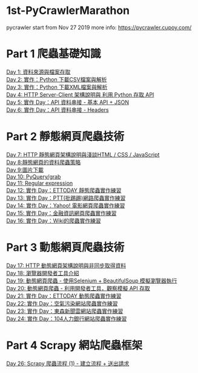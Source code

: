 # 1st-PyCrawlerMarathon
pycrawler start from Nov 27 2019
more info: https://pycrawler.cupoy.com/
# Part 1 爬蟲基礎知識
<a href=https://github.com/jasonliu1990/1st-PyCrawlerMarathon/blob/master/homework/Day001_HW.ipynb>Day 1: 資料來源與檔案存取</a></br>
<a href=https://github.com/jasonliu1990/1st-PyCrawlerMarathon/blob/master/homework/Day002_HW.ipynb>Day 2: 實作：Python 下載CSV檔案與解析</a></br>
<a href=https://github.com/jasonliu1990/1st-PyCrawlerMarathon/blob/master/homework/Day003_HW.ipynb>Day 3: 實作：Python 下載XML檔案與解析</a></br>
<a href=https://github.com/jasonliu1990/1st-PyCrawlerMarathon/blob/master/homework/Day004_HW.ipynb>Day 4: HTTP Server-Client 架構說明與 利用 Python 存取 API</a></br>
<a href=https://github.com/jasonliu1990/1st-PyCrawlerMarathon/blob/master/homework/Day005_HW.ipynb>Day 5: 實作 Day：API 資料串接 - 基本 API + JSON</a></br>
<a href=https://github.com/jasonliu1990/1st-PyCrawlerMarathon/blob/master/homework/Day006_HW.ipynb>Day 6: 實作 Day：API 資料串接 - Headers</a></br>
# Part 2 靜態網頁爬蟲技術
<a href=https://github.com/jasonliu1990/1st-PyCrawlerMarathon/blob/master/homework/Day007_HW.ipynb>Day 7: HTTP 靜態網頁架構說明與淺談HTML / CSS / JavaScript</a></br>
<a href=https://github.com/jasonliu1990/1st-PyCrawlerMarathon/blob/master/homework/Day008_HW.ipynb>Day 8:靜態網頁的資料爬蟲策略</a></br>
<a href=https://github.com/jasonliu1990/1st-PyCrawlerMarathon/blob/master/homework/Day009_HW.ipynb>Day 9:圖片下載</a></br>
<a href=https://github.com/jasonliu1990/1st-PyCrawlerMarathon/blob/master/homework/Day010_HW.ipynb>Day 10: PyQuery/grab</a></br>
<a href=https://github.com/jasonliu1990/1st-PyCrawlerMarathon/blob/master/homework/Day011_HW.ipynb>Day 11: Regular expression</a></br>
<a href=https://github.com/jasonliu1990/1st-PyCrawlerMarathon/blob/master/homework/Day012_HW.ipynb>Day 12: 實作 Day：ETTODAY 靜態爬蟲實作練習</a></br>
<a href=https://github.com/jasonliu1990/1st-PyCrawlerMarathon/blob/master/homework/Day013_HW.ipynb>Day 13: 實作 Day：PTT(批踢踢)網路爬蟲實作練習</a></br>
<a href=https://github.com/jasonliu1990/1st-PyCrawlerMarathon/blob/master/homework/Day014_HW.ipynb>Day 14: 實作 Day：Yahoo! 電影網頁爬蟲實作練習</a></br>
<a href=https://github.com/jasonliu1990/1st-PyCrawlerMarathon/blob/master/homework/Day015_HW.ipynb>Day 15: 實作 Day：金融資訊網頁爬蟲實作練習</a></br>
<a href=https://github.com/jasonliu1990/1st-PyCrawlerMarathon/blob/master/homework/Day016_HW.ipynb>Day 16: 實作 Day：Wiki的爬蟲實作練習</a></br>
# Part 3 動態網頁爬蟲技術
<a href=https://github.com/jasonliu1990/1st-PyCrawlerMarathon/blob/master/homework/Day017_HW.ipynb>Day 17: HTTP 動態網頁架構說明與非同步取得資料</a></br>
<a href=https://github.com/jasonliu1990/1st-PyCrawlerMarathon/blob/master/homework/Day018_HW.ipynb>Day 18: 瀏覽器開發者工具介紹</a></br>
<a href=https://github.com/jasonliu1990/1st-PyCrawlerMarathon/blob/master/homework/Day019_HW.ipynb>Day 19: 動態網頁爬蟲 - 使用Selenium + BeautifulSoup 模擬瀏覽器執行</a></br>
<a href=https://github.com/jasonliu1990/1st-PyCrawlerMarathon/blob/master/homework/Day020_HW.ipynb>Day 20: 動態網頁爬蟲 - 利用開發者工具，觀察模擬 API 存取</a></br>
<a href=https://github.com/jasonliu1990/1st-PyCrawlerMarathon/blob/master/homework/Day021_HW.ipynb>Day 21: 實作 Day：ETTODAY 動態爬蟲實作練習</a></br>
<a href=https://github.com/jasonliu1990/1st-PyCrawlerMarathon/blob/master/homework/Day022_HW.ipynb>Day 22: 實作 Day：空氣污染網站爬蟲實作練習</a></br>
<a href=https://github.com/jasonliu1990/1st-PyCrawlerMarathon/blob/master/homework/Day023_HW.ipynb>Day 23: 實作 Day：東森新聞雲網站爬蟲實作練習</a></br>
<a href=https://github.com/jasonliu1990/1st-PyCrawlerMarathon/blob/master/homework/Day024_HW.ipynb>Day 24: 實作 Day：104人力銀行網站爬蟲實作練習</a></br>
# Part 4 Scrapy 網站爬蟲框架
<a href=https://github.com/jasonliu1990/1st-PyCrawlerMarathon/blob/master/homework/Day026_HW.py>Day 26: Scrapy 爬蟲流程 (1) - 建立流程 + 送出請求</a></br>